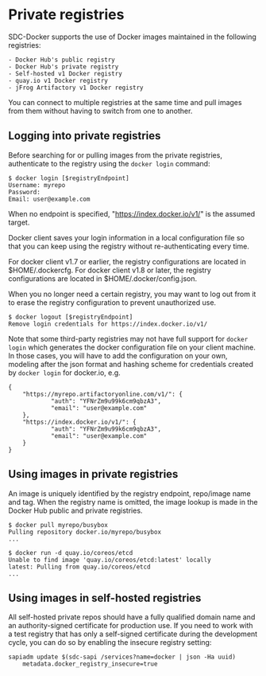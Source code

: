# Private registries

SDC-Docker supports the use of Docker images maintained in the following registries:

    - Docker Hub's public registry
    - Docker Hub's private registry
    - Self-hosted v1 Docker registry
    - quay.io v1 Docker registry
    - jFrog Artifactory v1 Docker registry

You can connect to multiple registries at the same time and pull images from them
without having to switch from one to another.

## Logging into private registries

Before searching for or pulling images from the private registries, authenticate to
the registry using the `docker login` command:

    $ docker login [$registryEndpoint]
    Username: myrepo
    Password:
    Email: user@example.com

When no endpoint is specified, "https://index.docker.io/v1/" is the assumed target.

Docker client saves your login information in a local configuration file so that
you can keep using the registry without re-authenticating every time.

For docker client v1.7 or earlier, the registry configurations are located in $HOME/.dockercfg.
For docker client v1.8 or later, the registry configurations are located in $HOME/.docker/config.json.

When you no longer need a certain registry, you may want to log out from it to erase
the registry configuration to prevent unauthorized use. 

    $ docker logout [$registryEndpoint]
    Remove login credentials for https://index.docker.io/v1/

Note that some third-party registries may not have full support for `docker login`
which generates the docker configuration file on your client machine. In those cases,
you will have to add the configuration on your own, modeling after the json format and
hashing scheme for credentials created by `docker login` for docker.io, e.g.

    {
        "https://myrepo.artifactoryonline.com/v1/": {
                "auth": "YFNrZm9u99k6cm9qbzA3",
                "email": "user@example.com"
        },
        "https://index.docker.io/v1/": {
                "auth": "YFNrZm9u99k6cm9qbzA3",
                "email": "user@example.com"
        }
    }

## Using images in private registries

An image is uniquely identified by the registry endpoint, repo/image name and tag.
When the registry name is omitted, the image lookup is made in the Docker Hub
public and private registries.

    $ docker pull myrepo/busybox
    Pulling repository docker.io/myrepo/busybox
    ...

    $ docker run -d quay.io/coreos/etcd
    Unable to find image 'quay.io/coreos/etcd:latest' locally
    latest: Pulling from quay.io/coreos/etcd
    ...

## Using images in self-hosted registries

All self-hosted private repos should have a fully qualified domain name and an
authority-signed certificate for production use. If you need to work with a
test registry that has only a self-signed certificate during the development
cycle, you can do so by enabling the insecure registry setting:

    sapiadm update $(sdc-sapi /services?name=docker | json -Ha uuid) 
        metadata.docker_registry_insecure=true
